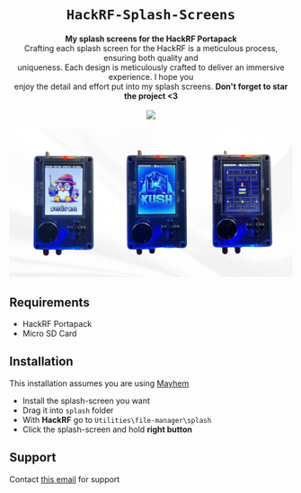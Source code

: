 
<div align="center">
  <h1><code>HackRF-Splash-Screens</code></h1>
  <p>
    <strong>My splash screens for the HackRF Portapack</strong> <br/>
    Crafting each splash screen for the HackRF is a meticulous process, ensuring both quality and  <br/>
    uniqueness. Each design is meticulously crafted to deliver an immersive experience. I hope you <br/>
    enjoy the detail and effort put into my splash screens. <strong>Don't forget to star the project <3 </strong><br/><br/>
<a href="https://visitorbadge.io/status?path=https%3A%2F%2Fgithub.com%2Fkushed3d%2FHackRF-Splash-Screens"><img src="https://api.visitorbadge.io/api/visitors?path=https%3A%2F%2Fgithub.com%2Fkushed3d%2FHackRF-Splash-Screens&countColor=%23d9e3f0" /></a>
  </p>
</div>

<p align="center">
  <img src="https://github.com/kushed3d/kushed3d/blob/main/utils/HackRF.png">
</p>

## Requirements ##
- HackRF Portapack
- Micro SD Card

## Installation ##
This installation assumes you are using [Mayhem](https://github.com/portapack-mayhem/mayhem-firmware/releases)
- Install the splash-screen you want
- Drag it into ``splash`` folder
- With **HackRF** go to ``Utilities\file-manager\splash``
- Click the splash-screen and hold **right button**

## Support ##
Contact [this email](fantasy.studios5915@gmail.com) for support
